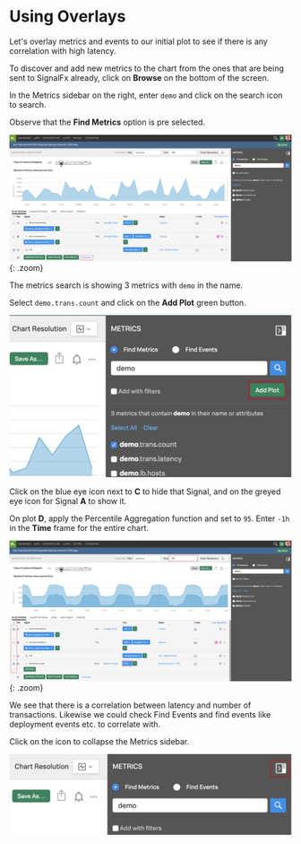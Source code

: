 # Using Overlays

Let's overlay metrics and events to our initial plot to see if there is any correlation with high latency.

To discover and add new metrics to the chart from the ones that are being sent to SignalFx already, click on **Browse** on the bottom of the screen.

In the Metrics sidebar on the right, enter `demo` and click on the search icon to search.

Observe that the **Find Metrics** option is pre selected.

![Find metrics](../images/module1/M1-l1-25.png){: .zoom}

The metrics search is showing 3 metrics with `demo` in the name.

Select `demo.trans.count` and click on the **Add Plot** green button.

![Add Plot](../images/module1/M1-l1-26.png)

Click on the blue eye icon next to **C** to hide that Signal, and on the greyed eye icon for Signal **A** to show it.

On plot **D**, apply the Percentile Aggregation function and set to `95`. Enter `-1h` in the **Time** frame for the entire chart.

![Aggregation](../images/module1/M1-l1-27.png){: .zoom}

We see that there is a correlation between latency and number of transactions. Likewise we could check Find Events and find events like deployment events etc. to correlate with.

Click on the icon to collapse the Metrics sidebar.

![Collapse Sidebar](../images/module1/M1-l1-28.png)
